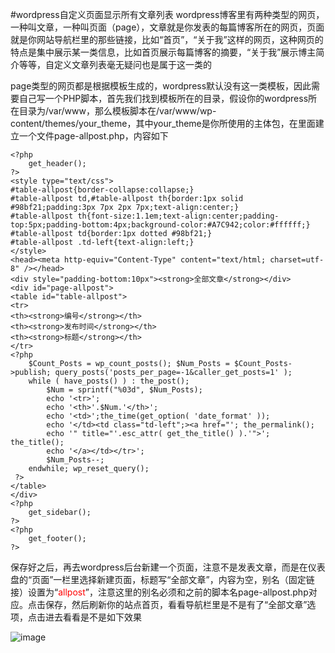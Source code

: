 #wordpress自定义页面显示所有文章列表
wordpress博客里有两种类型的网页，一种叫文章，一种叫页面（page），文章就是你发表的每篇博客所在的网页，页面就是你网站导航栏里的那些链接，比如“首页”，“关于我”这样的网页，这种网页的特点是集中展示某一类信息，比如首页展示每篇博客的摘要，“关于我”展示博主简介等等，自定义文章列表毫无疑问也是属于这一类的  

page类型的网页都是根据模板生成的，wordpress默认没有这一类模板，因此需要自己写一个PHP脚本，首先我们找到模板所在的目录，假设你的wordpress所在目录为/var/www，那么模板脚本在/var/www/wp-content/themes/your_theme，其中your_theme是你所使用的主体包，在里面建立一个文件page-allpost.php，内容如下

	<?php
		get_header();
	?>
	<style type="text/css">
	#table-allpost{border-collapse:collapse;}
	#table-allpost td,#table-allpost th{border:1px solid #98bf21;padding:3px 7px 2px 7px;text-align:center;}
	#table-allpost th{font-size:1.1em;text-align:center;padding-top:5px;padding-bottom:4px;background-color:#A7C942;color:#ffffff;}
	#table-allpost td{border:1px dotted #98bf21;}
	#table-allpost .td-left{text-align:left;}
	</style>
	<head><meta http-equiv="Content-Type" content="text/html; charset=utf-8" /></head>
	<div style="padding-bottom:10px"><strong>全部文章</strong></div>
	<div id="page-allpost">
	<table id="table-allpost">
	<tr>
	<th><strong>编号</strong></th>
	<th><strong>发布时间</strong></th>
	<th><strong>标题</strong></th>
	</tr>
	<?php 
		$Count_Posts = wp_count_posts(); $Num_Posts = $Count_Posts->publish; query_posts('posts_per_page=-1&caller_get_posts=1' );
		while ( have_posts() ) : the_post();
			$Num = sprintf("%03d", $Num_Posts);
			echo '<tr>';
			echo '<th>'.$Num.'</th>';
			echo '<td>';the_time(get_option( 'date_format' ));
			echo '</td><td class="td-left";><a href="'; the_permalink();
			echo '" title="'.esc_attr( get_the_title() ).'">'; the_title();
			echo '</a></td></tr>';
			$Num_Posts--;
		endwhile; wp_reset_query();
	 ?>
	</table>
	</div>
	<?php
		get_sidebar();
	?>
	<?php
		get_footer();
	?>
保存好之后，再去wordpress后台新建一个页面，注意不是发表文章，而是在仪表盘的“页面”一栏里选择新建页面，标题写“全部文章”，内容为空，别名（固定链接）设置为“<font color="red" >allpost</font>”，注意这里的别名必须和之前的脚本名page-allpost.php对应。点击保存，然后刷新你的站点首页，看看导航栏里是不是有了“全部文章”选项，点击进去看看是不是如下效果  

![image](/pic/allpost_screenshot.png)